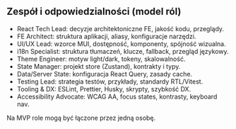 ## Zespół i odpowiedzialności (model ról)

- React Tech Lead: decyzje architektoniczne FE, jakość kodu, przeglądy.
- FE Architect: struktura aplikacji, aliasy, konfiguracje narzędzi.
- UI/UX Lead: wzorce MUI, dostępność, komponenty, spójność wizualna.
- i18n Specialist: struktura tłumaczeń, klucze, fallback, przegląd językowy.
- Theme Engineer: motyw light/dark, tokeny, skalowalność.
- State Manager: projekt store (Zustand), kontrakty i typy.
- Data/Server State: konfiguracja React Query, zasady cache.
- Testing Lead: strategia testów, przykłady, standardy RTL/Vitest.
- Tooling & DX: ESLint, Prettier, Husky, skrypty, szybkość DX.
- Accessibility Advocate: WCAG AA, focus states, kontrasty, keyboard nav.

Na MVP role mogą być łączone przez jedną osobę.



